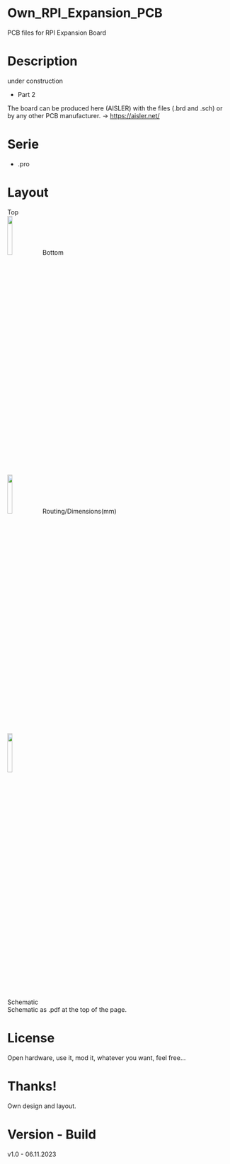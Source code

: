 # Own_RPI_Expansion_PCB

PCB files for RPI Expansion Board

# Description

under construction

- Part 2

The board can be produced here (AISLER) with the files (.brd and .sch) or by any other PCB manufacturer. -> https://aisler.net/

# Serie

- .pro

# Layout

Top<br>
<img src="https://github.com/CrackXT/Own_RPI_Expansion_PCB/assets/88975406/483dba3d-f88f-47d3-a31d-ce6ef643e9a8" width="15%" height="15%">
Bottom<br>
<img src="https://github.com/CrackXT/Own_RPI_Expansion_PCB/assets/88975406/6bf685d2-2fb5-4e37-b96d-406f2eaf742e" width="15%" height="15%">
Routing/Dimensions(mm)<br>
<img src="https://github.com/CrackXT/Own_RPI_Expansion_PCB/assets/88975406/2627ac30-9ae1-4e38-8524-e4ae592d520c" width="15%" height="15%">

Schematic<br>
Schematic as .pdf at the top of the page.

# License

Open hardware, use it, mod it, whatever you want, feel free...

# Thanks!

Own design and layout.

# Version - Build

v1.0 - 06.11.2023
